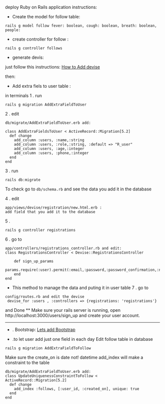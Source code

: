  deploy Ruby on Rails application instructions:
* Create the model for follow table:

 ```
rails g model follow fever: boolean, cough: boolean, breath: boolean, people:
```


* create controller for follow :
```
rails g controller follows
```
* generate devis:

just follow this instructions:
[How to Add devise ](https://guides.railsgirls.com/devise)

then:
-  Add extra fiels to user table :

in terminals
1 . run 
```
rails g migration AddExtraFieldToUser
```
2 . edit 
```
db/migrate/AddExtraFieldToUser.erb add:

class AddExtraFieldsToUser < ActiveRecord::Migration[5.2]
  def change
    add_column :users, :name,:string
    add_column :users, :role,:string, :default => "R_user"
    add_column :users, :age,:integer
    add_column :users, :phone,:integer
  end
end
```

3 . run 
```
rails db:migrate
```
To check 
go to 
``` db/schema.rb ``` 
and see the data you add it in the database

4 .  edit 
```
app/views/devise/registration/new.html.erb :
add field that you add it to the database
```
5 . 
```
rails g controller registrations
```

6 . go to 
```
app/controllers/registrations_controller.rb and edit:
class RegistrationsController < Devise::RegistrationsController

    def sign_up_params
        params.require(:user).permit(:email,:password,:password_confirmation,:name,:age,:phone)
    end
end
```

* This method to manage the data and puting it in user table 
7 . go to 
```
config/routes.rb and edit the devise
 devise_for :users , :controllers => {registrations: 'registrations'}
 ```

 and Done 
** Make sure your rails server is running, open http://localhost:3000/users/sign_up and create your user account.

-----------

* . Bootstrap:
[Lets add Bootstrap ](https://medium.com/@biancapower/how-to-add-bootstrap-4-to-a-rails-5-app-650118459a1e) 

* .to let user add just one field in each day 
Edit follow table in database 

```
rails g migration AddExtraFieldToFollow
```

Make sure the create_on is date not! datetime
add_index will make a constraint to the table

```
db/migrate/AddExtraFieldToUser.erb add:
class UpdateUniquenessConstraintToFollow < ActiveRecord::Migration[5.2]
  def change
    add_index :follows, [:user_id, :created_on], unique: true
  end
end
```



